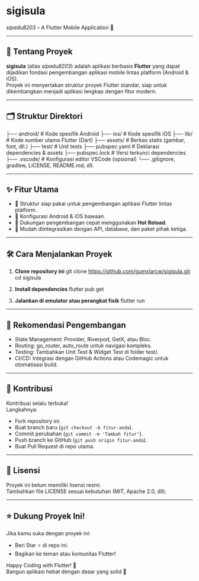 # sigisula

_sipadu8203_ – A Flutter Mobile Application 🚀

---

## 📖 Tentang Proyek

**sigisula** (alias _sipadu8203_) adalah aplikasi berbasis **Flutter** yang dapat dijadikan fondasi pengembangan aplikasi mobile lintas platform (Android & iOS).  
Proyek ini menyertakan struktur proyek Flutter standar, siap untuk dikembangkan menjadi aplikasi lengkap dengan fitur modern.

---

## 🗂️ Struktur Direktori

├── android/ # Kode spesifik Android
├── ios/ # Kode spesifik iOS
├── lib/ # Kode sumber utama Flutter (Dart)
├── assets/ # Berkas statis (gambar, font, dll.)
├── test/ # Unit tests
├── pubspec.yaml # Deklarasi dependencies & assets
├── pubspec.lock # Versi terkunci dependencies
├── .vscode/ # Konfigurasi editor VSCode (opsional)
└── .gitignore, gradlew, LICENSE, README.md, dll.

---

## ✨ Fitur Utama

- 🔹 Struktur siap pakai untuk pengembangan aplikasi Flutter lintas platform.  
- 🔹 Konfigurasi Android & iOS bawaan.  
- 🔹 Dukungan pengembangan cepat menggunakan **Hot Reload**.  
- 🔹 Mudah diintegrasikan dengan API, database, dan paket pihak ketiga.  

---

## 🛠️ Cara Menjalankan Proyek

1. **Clone repository ini**
   git clone https://github.com/gumxlarcw/sigisula.git
   cd sigisula

2. **Install dependencies**
   flutter pub get

3. **Jalankan di emulator atau perangkat fisik**
   flutter run

---

## 🔧 Rekomendasi Pengembangan

- State Management: Provider, Riverpod, GetX, atau Bloc.  
- Routing: go_router, auto_route untuk navigasi kompleks.  
- Testing: Tambahkan Unit Test & Widget Test di folder test/.  
- CI/CD: Integrasi dengan GitHub Actions atau Codemagic untuk otomatisasi build.  

---

## 🤝 Kontribusi

Kontribusi selalu terbuka!  
Langkahnya:
- Fork repository ini.  
- Buat branch baru (`git checkout -b fitur-anda`).  
- Commit perubahan (`git commit -m 'Tambah fitur'`).  
- Push branch ke GitHub (`git push origin fitur-anda`).  
- Buat Pull Request di repo utama.  

---

## 📜 Lisensi

Proyek ini belum memiliki lisensi resmi.  
Tambahkan file LICENSE sesuai kebutuhan (MIT, Apache 2.0, dll).

---

## ⭐ Dukung Proyek Ini!

Jika kamu suka dengan proyek ini:
- Beri Star ⭐ di repo ini.  
- Bagikan ke teman atau komunitas Flutter!

Happy Coding with Flutter! 🎨  
Bangun aplikasi hebat dengan dasar yang solid 🚀
